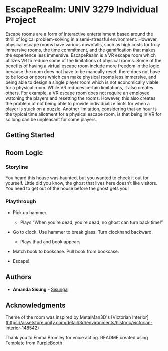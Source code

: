 # EscapeRealm: UNIV 3279 Individual Project 

Escape rooms are a form of interactive entertainment based around the thrill of logical problem-solving in a semi-stressful environment. However, physical escape rooms have various downfalls, such as high costs for truly immersive rooms, the time commitment, and the gamification that makes the experience less immersive. EscapeRealm is a VR escape room which utilizes VR to reduce some of the limitations of physical rooms. Some of the benefits of having a virtual escape room include more freedom in the logic because the room does not have to be manually reset, there does not have to be locks or doors which can make physical rooms less immersive, and being able to design a single player room which is not economically viable for a physical room. While VR reduces certain limitations, it also creates others. For example, a VR escape room does not require an employee watching the players and resetting the rooms. However, this also creates the problem of not being able to provide individualize hints for when a player is stuck on a puzzle. Another limitation, considering that an hour is the typical time allotment for a physical escape room, is that being in VR for so long can be unpleasant for some players. 

## Getting Started 

## Room Logic 

### Storyline

You heard this house was haunted, but you wanted to check it out for yourself. Little did you know, the ghost that lives here doesn’t like visitors. You need to get out of the house before the ghost gets you!

### Playthrough 

* Pick up hammer. 

	 * Plays “When you’re dead, you’re dead; no ghost can turn back time!”

* Go to clock. Use hammer to break glass. Turn clockhand backward.

	 * Plays thud and book appears

* Match book to bookcase. Pull book from bookcase. 
	
* Escape!

## Authors 

* **Amanda Sisung** - [Sisungaj](https://github.com/sisungaj)

## Acknowledgments

Theme of the room was inspired by MetalMan3D's [Victorian Interior]
(https://assetstore.unity.com/detail/3d/environments/historic/victorian-interior-148542)

Thank you to Emma Bromley for voice acting. 
README created using Template from [PurpleBooth](https://github.com/PurpleBooth)
